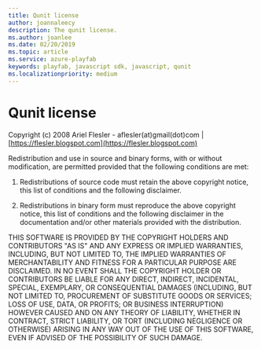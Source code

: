```yaml
---
title: Qunit license
author: joannaleecy
description: The qunit license.
ms.author: joanlee
ms.date: 02/20/2019
ms.topic: article
ms.service: azure-playfab
keywords: playfab, javascript sdk, javascript, qunit
ms.localizationpriority: medium
---
```


# Qunit license

Copyright (c) 2008 Ariel Flesler - aflesler(at)gmail(dot)com | [https://flesler.blogspot.com](https://flesler.blogspot.com)

Redistribution and use in source and binary forms, with or without modification, are permitted provided that the following conditions are met:

1. Redistributions of source code must retain the above copyright notice, this list of conditions and the following disclaimer.

2. Redistributions in binary form must reproduce the above copyright notice, this list of conditions and the following disclaimer in the documentation and/or other materials provided with the distribution.

THIS SOFTWARE IS PROVIDED BY THE COPYRIGHT HOLDERS AND CONTRIBUTORS "AS IS" AND ANY EXPRESS OR IMPLIED WARRANTIES, INCLUDING, BUT NOT LIMITED TO, THE IMPLIED WARRANTIES OF MERCHANTABILITY AND FITNESS FOR A PARTICULAR PURPOSE ARE DISCLAIMED. IN NO EVENT SHALL THE COPYRIGHT HOLDER OR CONTRIBUTORS BE LIABLE FOR ANY DIRECT, INDIRECT, INCIDENTAL, SPECIAL, EXEMPLARY, OR CONSEQUENTIAL DAMAGES (INCLUDING, BUT NOT LIMITED TO, PROCUREMENT OF SUBSTITUTE GOODS OR SERVICES; LOSS OF USE, DATA, OR PROFITS; OR BUSINESS INTERRUPTION) HOWEVER CAUSED AND ON ANY THEORY OF LIABILITY, WHETHER IN CONTRACT, STRICT LIABILITY, OR TORT (INCLUDING NEGLIGENCE OR OTHERWISE) ARISING IN ANY WAY OUT OF THE USE OF THIS SOFTWARE, EVEN IF ADVISED OF THE POSSIBILITY OF SUCH DAMAGE.